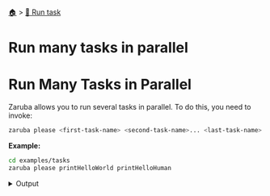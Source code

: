 <!--startTocHeader-->
[🏠](../README.md) > [🏃 Run task](README.md)
# Run many tasks in parallel
<!--endTocHeader-->

# Run Many Tasks in Parallel

Zaruba allows you to run several tasks in parallel. To do this, you need to invoke:

```bash
zaruba please <first-task-name> <second-task-name>... <last-task-name>
```

__Example:__

<!--startCode-->
```bash
cd examples/tasks
zaruba please printHelloWorld printHelloHuman
```
 
<details>
<summary>Output</summary>
 
```````
Job Starting...
 Elapsed Time: 1.733µs
 Current Time: 17:52:55
  Run  'printHelloHuman' command on /home/gofrendi/zaruba/docs/examples/tasks
  Run  'printHelloWorld' command on /home/gofrendi/zaruba/docs/examples/tasks
   printHelloHuman       17:52:55.087 hello human
   printHelloWorld       17:52:55.087 hello world
  Successfully running  'printHelloHuman' command
  Successfully running  'printHelloWorld' command
  Job Running...
 Elapsed Time: 102.228322ms
 Current Time: 17:52:55
  
  Job Complete!!! 
  Terminating
  Job Ended...
 Elapsed Time: 214.35835ms
 Current Time: 17:52:55
zaruba please printHelloWorld printHelloHuman
```````
</details>
<!--endCode-->


<!--startTocSubTopic-->
<!--endTocSubTopic-->